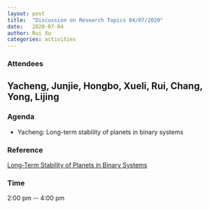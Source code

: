 ```yaml
---
layout: post
title:  "Discussion on Research Topics 04/07/2020"
date:   2020-07-04
author: Rui Xu
categories: activities
---
```



### Attendees

Yacheng, Junjie, Hongbo, Xueli, Rui, Chang, Yong, Lijing
---

### Agenda

- Yacheng: Long-term stability of planets in binary systems 

### Reference

[Long-Term Stability of Planets in Binary Systems](https://arxiv.org/abs/astro-ph/9809315)


### Time

2:00 pm -- 4:00 pm
